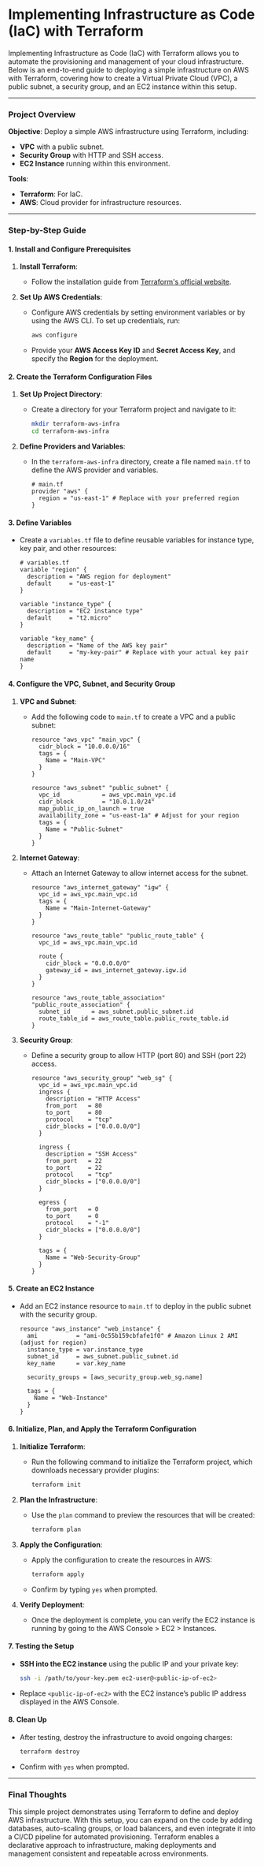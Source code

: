 <H1>Implementing Infrastructure as Code (IaC) with Terraform</H1>

Implementing Infrastructure as Code (IaC) with Terraform allows you to automate the provisioning and management of your cloud infrastructure. Below is an end-to-end guide to deploying a simple infrastructure on AWS with Terraform, covering how to create a Virtual Private Cloud (VPC), a public subnet, a security group, and an EC2 instance within this setup.

---

### Project Overview

**Objective**: Deploy a simple AWS infrastructure using Terraform, including:
- **VPC** with a public subnet.
- **Security Group** with HTTP and SSH access.
- **EC2 Instance** running within this environment.

**Tools**:
- **Terraform**: For IaC.
- **AWS**: Cloud provider for infrastructure resources.

---

### Step-by-Step Guide

#### 1. **Install and Configure Prerequisites**

1. **Install Terraform**:
   - Follow the installation guide from [Terraform's official website](https://developer.hashicorp.com/terraform/tutorials/aws-get-started/install-cli).

2. **Set Up AWS Credentials**:
   - Configure AWS credentials by setting environment variables or by using the AWS CLI. To set up credentials, run:
     ```bash
     aws configure
     ```
   - Provide your **AWS Access Key ID** and **Secret Access Key**, and specify the **Region** for the deployment.

#### 2. **Create the Terraform Configuration Files**

1. **Set Up Project Directory**:
   - Create a directory for your Terraform project and navigate to it:
     ```bash
     mkdir terraform-aws-infra
     cd terraform-aws-infra
     ```

2. **Define Providers and Variables**:
   - In the `terraform-aws-infra` directory, create a file named `main.tf` to define the AWS provider and variables.

     ```hcl
     # main.tf
     provider "aws" {
       region = "us-east-1" # Replace with your preferred region
     }
     ```

#### 3. **Define Variables**

   - Create a `variables.tf` file to define reusable variables for instance type, key pair, and other resources:

     ```hcl
     # variables.tf
     variable "region" {
       description = "AWS region for deployment"
       default     = "us-east-1"
     }

     variable "instance_type" {
       description = "EC2 instance type"
       default     = "t2.micro"
     }

     variable "key_name" {
       description = "Name of the AWS key pair"
       default     = "my-key-pair" # Replace with your actual key pair name
     }
     ```

#### 4. **Configure the VPC, Subnet, and Security Group**

1. **VPC and Subnet**:
   - Add the following code to `main.tf` to create a VPC and a public subnet:

     ```hcl
     resource "aws_vpc" "main_vpc" {
       cidr_block = "10.0.0.0/16"
       tags = {
         Name = "Main-VPC"
       }
     }

     resource "aws_subnet" "public_subnet" {
       vpc_id            = aws_vpc.main_vpc.id
       cidr_block        = "10.0.1.0/24"
       map_public_ip_on_launch = true
       availability_zone = "us-east-1a" # Adjust for your region
       tags = {
         Name = "Public-Subnet"
       }
     }
     ```

2. **Internet Gateway**:
   - Attach an Internet Gateway to allow internet access for the subnet.

     ```hcl
     resource "aws_internet_gateway" "igw" {
       vpc_id = aws_vpc.main_vpc.id
       tags = {
         Name = "Main-Internet-Gateway"
       }
     }

     resource "aws_route_table" "public_route_table" {
       vpc_id = aws_vpc.main_vpc.id

       route {
         cidr_block = "0.0.0.0/0"
         gateway_id = aws_internet_gateway.igw.id
       }
     }

     resource "aws_route_table_association" "public_route_association" {
       subnet_id      = aws_subnet.public_subnet.id
       route_table_id = aws_route_table.public_route_table.id
     }
     ```

3. **Security Group**:
   - Define a security group to allow HTTP (port 80) and SSH (port 22) access.

     ```hcl
     resource "aws_security_group" "web_sg" {
       vpc_id = aws_vpc.main_vpc.id
       ingress {
         description = "HTTP Access"
         from_port   = 80
         to_port     = 80
         protocol    = "tcp"
         cidr_blocks = ["0.0.0.0/0"]
       }

       ingress {
         description = "SSH Access"
         from_port   = 22
         to_port     = 22
         protocol    = "tcp"
         cidr_blocks = ["0.0.0.0/0"]
       }

       egress {
         from_port   = 0
         to_port     = 0
         protocol    = "-1"
         cidr_blocks = ["0.0.0.0/0"]
       }

       tags = {
         Name = "Web-Security-Group"
       }
     }
     ```

#### 5. **Create an EC2 Instance**

   - Add an EC2 instance resource to `main.tf` to deploy in the public subnet with the security group.

     ```hcl
     resource "aws_instance" "web_instance" {
       ami           = "ami-0c55b159cbfafe1f0" # Amazon Linux 2 AMI (adjust for region)
       instance_type = var.instance_type
       subnet_id     = aws_subnet.public_subnet.id
       key_name      = var.key_name

       security_groups = [aws_security_group.web_sg.name]

       tags = {
         Name = "Web-Instance"
       }
     }
     ```

#### 6. **Initialize, Plan, and Apply the Terraform Configuration**

1. **Initialize Terraform**:
   - Run the following command to initialize the Terraform project, which downloads necessary provider plugins:
     ```bash
     terraform init
     ```

2. **Plan the Infrastructure**:
   - Use the `plan` command to preview the resources that will be created:
     ```bash
     terraform plan
     ```

3. **Apply the Configuration**:
   - Apply the configuration to create the resources in AWS:
     ```bash
     terraform apply
     ```
   - Confirm by typing `yes` when prompted.

4. **Verify Deployment**:
   - Once the deployment is complete, you can verify the EC2 instance is running by going to the AWS Console > EC2 > Instances.

#### 7. **Testing the Setup**

   - **SSH into the EC2 instance** using the public IP and your private key:
     ```bash
     ssh -i /path/to/your-key.pem ec2-user@<public-ip-of-ec2>
     ```
   - Replace `<public-ip-of-ec2>` with the EC2 instance’s public IP address displayed in the AWS Console.

#### 8. **Clean Up**

   - After testing, destroy the infrastructure to avoid ongoing charges:
     ```bash
     terraform destroy
     ```
   - Confirm with `yes` when prompted.

---

### Final Thoughts

This simple project demonstrates using Terraform to define and deploy AWS infrastructure. With this setup, you can expand on the code by adding databases, auto-scaling groups, or load balancers, and even integrate it into a CI/CD pipeline for automated provisioning. Terraform enables a declarative approach to infrastructure, making deployments and management consistent and repeatable across environments.
